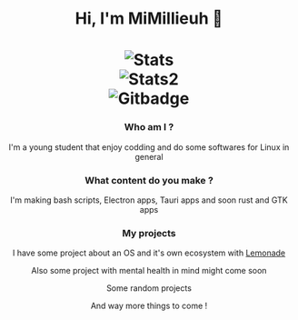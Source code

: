 <div id="header" align="center">
<div>
<h1>Hi, I'm MiMillieuh 👋<h1>
<img src="https://github-readme-stats.vercel.app/api?username=MiMillieuh&show_icons=true&theme=tokyonight" alt="Stats"/>
<br>
<img src="https://github-readme-stats.vercel.app/api/top-langs/?username=MiMillieuh&layout=compact&theme=tokyonight" alt="Stats2"/>
<br>
    <img src="https://img.shields.io/github/followers/MiMillieuh?style=for-the-badge" alt="Gitbadge"/>
</div>
<h3>Who am I ?</h3>
<p>I'm a young student that enjoy codding and do some softwares for Linux in general</p>
<h3>What content do you make ?</h3>
<p>I'm making bash scripts, Electron apps, Tauri apps and soon rust and GTK apps</p>
<h3>My projects</h3>
<p>I have some project about an OS and it's own ecosystem with <a href="https://getlemonade.org/home">Lemonade</a></p>
<p>Also some project with mental health in mind might come soon</p>
<p>Some random projects</p>
<p>And way more things to come !</p>
</div>

